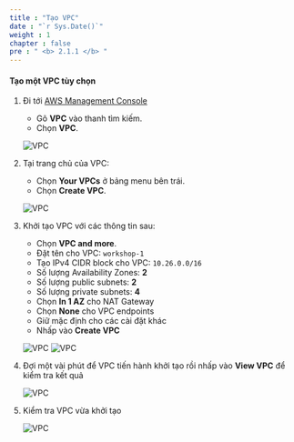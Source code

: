 ```yaml
---
title : "Tạo VPC"
date : "`r Sys.Date()`"
weight : 1
chapter : false
pre : " <b> 2.1.1 </b> "
---
```


#### Tạo một VPC tùy chọn
1. Đi tới [AWS Management Console](https://us-east-1.console.aws.amazon.com/console/home?region=us-east-1)
   + Gõ **VPC** vào thanh tìm kiếm.
   + Chọn **VPC**.

   ![VPC](/images/2-preparation/2.1-networking/2.1-vpc/001-vpc.png?width=90pc)

2. Tại trang chủ của VPC:
   + Chọn **Your VPCs** ở bảng menu bên trái.
   + Chọn **Create VPC**.

   ![VPC](/images/2-preparation/2.1-networking/2.1-vpc/002-vpc.png?width=90pc)

3. Khởi tạo VPC với các thông tin sau:
    + Chọn **VPC and more**.
    + Đặt tên cho VPC: ```workshop-1```
    + Tạo IPv4 CIDR block cho VPC: ```10.26.0.0/16```
    + Số lượng Availability Zones: **2**
    + Số lượng public subnets: **2**
    + Số lượng private subnets: **4**
    + Chọn **In 1 AZ** cho NAT Gateway
    + Chọn **None** cho VPC endpoints
    + Giữ mặc định cho các cài đặt khác 
    + Nhấp vào **Create VPC**

   ![VPC](/images/2-preparation/2.1-networking/2.1-vpc/003-vpc.png?width=90pc) 
   ![VPC](/images/2-preparation/2.1-networking/2.1-vpc/004-vpc.png?width=90pc)

4. Đợi một vài phút để VPC tiến hành khởi tạo rồi nhấp vào **View VPC** để kiểm tra kết quả

   ![VPC](/images/2-preparation/2.1-networking/2.1-vpc/005-vpc.png?width=90pc)

5. Kiểm tra VPC vừa khởi tạo

   ![VPC](/images/2-preparation/2.1-networking/2.1-vpc/006-vpc.png?width=90pc)